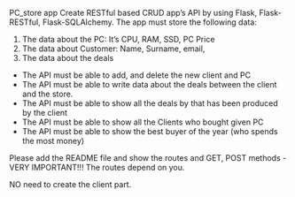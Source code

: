 PC_store app
Create RESTful based CRUD app’s API by using Flask, Flask-RESTful, Flask-SQLAlchemy.
The app must store the following data:
1) The data about the PC: It’s CPU, RAM, SSD, PC Price
2) The data about Customer: Name, Surname, email,
3) The data about the deals

- The API must be able to add, and delete the new client and PC
- The API must be able to write data about the deals between the client and the store.
- The API must be able to show all the deals by that has been produced by the client
- The API must be able to show all the Clients who bought given PC
- The API must be able to show the best buyer of the year (who spends the most money)

Please add the README file and show the routes and GET, POST 
methods - VERY IMPORTANT!!! The routes depend on you.

NO need to create the client part.